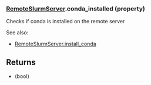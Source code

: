 ### [RemoteSlurmServer](RemoteSlurmServer.md).conda_installed (property)




Checks if conda is installed on the remote server

See also:

* [RemoteSlurmServer.install_conda](RemoteSlurmServer.install_conda.md)

Returns
-----------
* (bool)


